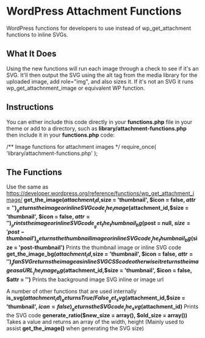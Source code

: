 # WordPress Attachment Functions
WordPress functions for developers to use instead of wp_get_attachment functions to inline SVGs.

## What It Does ##
Using the new functions will run each image through a check to see if it's an SVG. It'll then output the SVG using the alt tag from the media library for the uploaded image, add role="img", and also sizes it. If it's not an SVG it runs wp_get_attachnment_image or equivalent WP function.

## Instructions ##
You can either include this code directly in your __functions.php__ file in your theme or add to a directory, such as __library/attachment-functions.php__ then include it in your __functions.php__ code:

/\*\* Image functions for attachment images \*/
require_once( 'library/attachment-functions.php' );

## The Functions ##
Use the same as https://developer.wordpress.org/reference/functions/wp_get_attachment_image/
__get_the_image($attachment_id,$size = 'thumbnail', $icon = false, $attr = '')__    Returns the image or inline SVG code
__the_image($attachment_id,$size = 'thumbnail', $icon = false, $attr = '')__    Prints the image or inline SVG code
__get_the_thumbnail_bg($post = null, $size = 'post-thumbnail')__    Returns the thumbnail image or inline SVG code
__the_thumbnail_bg($size = 'post-thumbnail')__    Prints the thumbnail image or inline SVG code
__get_the_image_bg($attachment_id,$size = 'thumbnail', $icon = false, $attr = '')__    If an SVG returns the image as inline SVG CSS code otherwise it returns the image as a URL
__the_image_bg($attachment_id,$size = 'thumbnail', $icon = false, $attr = '')__    Prints the background image SVG inline or image url

A number of other functions that are used internally
__is_svg($attachment_id)__   Returns True/False
__get_svg($attachment_id,$size = 'thumbnail', $icon = false)__    Returns the SVG code
__the_svg($attachment_id)__    Prints the SVG code
__generate_ratio($new_size = array(), $old_size = array())__    Takes a value and returns an array of the width, height (Mainly used to assist __get_the_image()__ when generating the SVG size)

